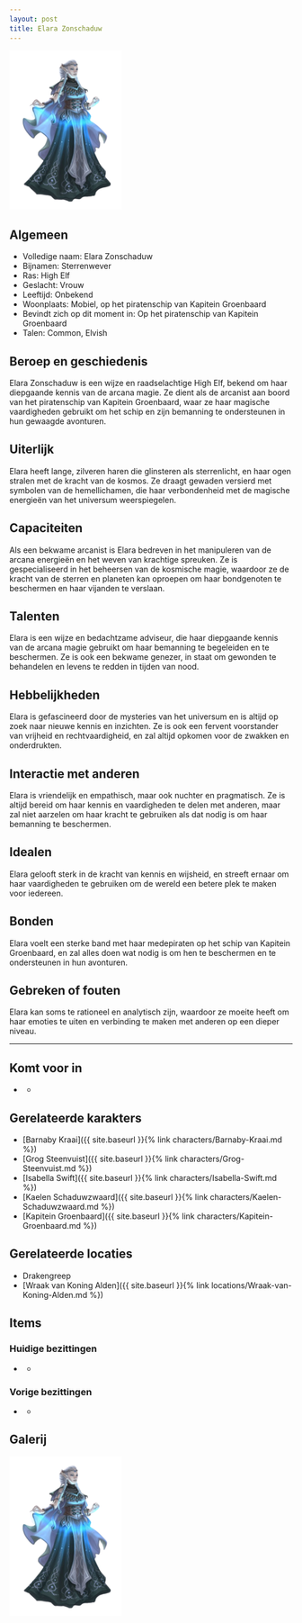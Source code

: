 ```yaml
---
layout: post
title: Elara Zonschaduw
---
```


<img src="../images/Elara Zonschaduw.png" alt="Elara Zonschaduw" width=200>

## Algemeen
* Volledige naam: Elara Zonschaduw
* Bijnamen: Sterrenwever
* Ras: High Elf
* Geslacht: Vrouw
* Leeftijd: Onbekend
* Woonplaats: Mobiel, op het piratenschip van Kapitein Groenbaard
* Bevindt zich op dit moment in: Op het piratenschip van Kapitein Groenbaard
* Talen: Common, Elvish

## Beroep en geschiedenis
Elara Zonschaduw is een wijze en raadselachtige High Elf, bekend om haar diepgaande kennis van de arcana magie. Ze dient als de arcanist aan boord van het piratenschip van Kapitein Groenbaard, waar ze haar magische vaardigheden gebruikt om het schip en zijn bemanning te ondersteunen in hun gewaagde avonturen.

## Uiterlijk
Elara heeft lange, zilveren haren die glinsteren als sterrenlicht, en haar ogen stralen met de kracht van de kosmos. Ze draagt gewaden versierd met symbolen van de hemellichamen, die haar verbondenheid met de magische energieën van het universum weerspiegelen.

## Capaciteiten
Als een bekwame arcanist is Elara bedreven in het manipuleren van de arcana energieën en het weven van krachtige spreuken. Ze is gespecialiseerd in het beheersen van de kosmische magie, waardoor ze de kracht van de sterren en planeten kan oproepen om haar bondgenoten te beschermen en haar vijanden te verslaan.

## Talenten
Elara is een wijze en bedachtzame adviseur, die haar diepgaande kennis van de arcana magie gebruikt om haar bemanning te begeleiden en te beschermen. Ze is ook een bekwame genezer, in staat om gewonden te behandelen en levens te redden in tijden van nood.

## Hebbelijkheden
Elara is gefascineerd door de mysteries van het universum en is altijd op zoek naar nieuwe kennis en inzichten. Ze is ook een fervent voorstander van vrijheid en rechtvaardigheid, en zal altijd opkomen voor de zwakken en onderdrukten.

## Interactie met anderen
Elara is vriendelijk en empathisch, maar ook nuchter en pragmatisch. Ze is altijd bereid om haar kennis en vaardigheden te delen met anderen, maar zal niet aarzelen om haar kracht te gebruiken als dat nodig is om haar bemanning te beschermen.

## Idealen
Elara gelooft sterk in de kracht van kennis en wijsheid, en streeft ernaar om haar vaardigheden te gebruiken om de wereld een betere plek te maken voor iedereen.

## Bonden
Elara voelt een sterke band met haar medepiraten op het schip van Kapitein Groenbaard, en zal alles doen wat nodig is om hen te beschermen en te ondersteunen in hun avonturen.

## Gebreken of fouten
Elara kan soms te rationeel en analytisch zijn, waardoor ze moeite heeft om haar emoties te uiten en verbinding te maken met anderen op een dieper niveau.

---

## Komt voor in
* -

## Gerelateerde karakters
* [Barnaby Kraai]({{ site.baseurl }}{% link characters/Barnaby-Kraai.md %})
* [Grog Steenvuist]({{ site.baseurl }}{% link characters/Grog-Steenvuist.md %})
* [Isabella Swift]({{ site.baseurl }}{% link characters/Isabella-Swift.md %})
* [Kaelen Schaduwzwaard]({{ site.baseurl }}{% link characters/Kaelen-Schaduwzwaard.md %})
* [Kapitein Groenbaard]({{ site.baseurl }}{% link characters/Kapitein-Groenbaard.md %})

## Gerelateerde locaties
* Drakengreep
* [Wraak van Koning Alden]({{ site.baseurl }}{% link locations/Wraak-van-Koning-Alden.md %})

## Items

### Huidige bezittingen
* -

### Vorige bezittingen
* -

## Galerij
<img src="../images/Elara Zonschaduw.png" alt="Elara Zonschaduw" width=200>
